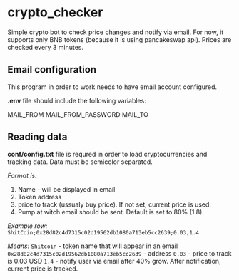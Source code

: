 # crypto_checker
Simple crypto bot to check price changes and notify via email.
For now, it supports only BNB tokens (because it is using pancakeswap api).
Prices are checked every 3 minutes.

## Email configuration
This program in order to work needs to have email account configured. 

**.env** file should include the following variables: 

MAIL_FROM
MAIL_FROM_PASSWORD
MAIL_TO

## Reading data
**conf/config.txt** file is requred in order to load cryptocurrencies and tracking data. Data must be semicolor separated.

*Format is:* 
1. Name - will be displayed in email
2. Token address 
3. <optional> price to track (ussualy buy price). If not set, current price is used.
4. <optional> Pump at witch email should be sent. Default is set to 80% (1.8).

*Example row:*
`ShitCoin;0x28d82c4d7315c02d19562db1080a713eb5cc2639;0.03,1.4`

*Means:*
`Shitcoin` - token name that will appear in an email
`0x28d82c4d7315c02d19562db1080a713eb5cc2639` - address
`0.03` - price to track is 0.03 USD
`1.4` - notify user via email after 40% grow. After notification, current price is tracked.
